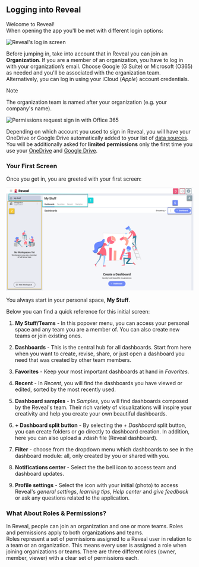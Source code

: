 ## Logging into Reveal

Welcome to Reveal!  
When opening the app you'll be met with different login options:

<img src="images/log-in-screen.png" alt="Reveal's log in screen" width="800"/>

Before jumping in, take into account that in Reveal you can join an **Organization**. If you are a member of an organization, you have to log in with your organization’s email. Choose Google (G Suite) or Microsoft (O365) as needed and you'll be associated with the organization team. Alternatively, you can log in using your iCloud (*Apple*) account credentials.

> [!NOTE]
> The organization team is named after your organization (e.g. your company's name).  

<img src="images/limited-permission-sign-in-o365.png" alt="Permissions request sign in with Office 365" width="800"/>

Depending on which account you used to sign in Reveal, you will have your OneDrive or Google Drive automatically added to your list of [data sources](~/en/datasources/overview.md). You will be additionally asked for **limited permissions** only the first time you use your [OneDrive](~/en/datasources/supported-data-sources/OneDrive.md) and [Google Drive](~/en/datasources/supported-data-sources-Google-Drive.md).

### Your First Screen

Once you get in, you are greeted with your first screen:

<img src="images/reveal-initial-view.png" alt="First screen in Reveal with numbering added" width="800"/>

You always start in your personal space, **My Stuff**.

Below you can find a quick reference for this initial screen:

 1.  **My Stuff/Teams** - In this popover menu, you can access your personal space and any team you are a member of. You can also create new teams or join existing ones.


 1.  **Dashboards** - This is the central hub for all dashboards. Start from here when you want to create, revise, share, or just open a dashboard you need that was created by other team members.

 3.  **Favorites** - Keep your most important dashboards at hand in *Favorites*.

 4.  **Recent** - In *Recent*, you will find the dashboards you have viewed or edited, sorted by the most recently used.

 5.  **Dashboard samples** - In *Samples*, you will find dashboards composed by the Reveal's team. Their rich variety of visualizations will inspire your creativity and help you create your own beautiful dashboards.

 6.  **+ Dashboard split button** - By selecting the *+ Dashboard* split button, you can create folders or go directly to dashboard creation. In addition, here you can also upload a .rdash file (Reveal dashboard).

 7.  **Filter** - choose from the dropdown menu which dashboards to see in the dashboard module: all, only created by you
 or shared with you.

 8.  **Notifications center** - Select the the bell icon to access team and dashboard updates.

 9.  **Profile settings** - Select the icon with your initial (photo) to access Reveal's *general settings*, *learning tips*, *Help center* and *give feedback* or ask any questions related to the application.

### What About Roles & Permissions?

In Reveal, people can join an organization and one or more teams. Roles and permissions apply to both organizations and teams.  
Roles represent a set of permissions assigned to a Reveal user in relation to a team or an organization. This means every user is assigned a role when joining organizations or teams. There are three different roles (owner, member, viewer) with a clear set of permissions each.
